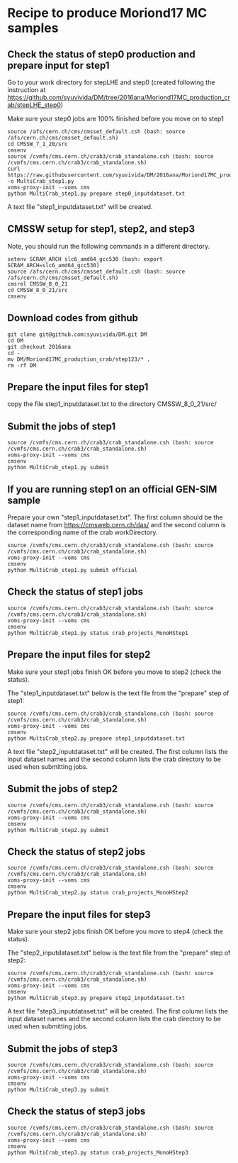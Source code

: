 # Recipe to produce Moriond17 MC samples

## Check the status of step0 production and prepare input for step1

Go to your work directory for stepLHE and step0 (created following the instruction at https://github.com/syuvivida/DM/tree/2016ana/Moriond17MC_production_crab/stepLHE_step0)

Make sure your step0 jobs are 100% finished before you move on to step1

```
source /afs/cern.ch/cms/cmsset_default.csh (bash: source /afs/cern.ch/cms/cmsset_default.sh)
cd CMSSW_7_1_20/src
cmsenv
source /cvmfs/cms.cern.ch/crab3/crab_standalone.csh (bash: source /cvmfs/cms.cern.ch/crab3/crab_standalone.sh)
curl https://raw.githubusercontent.com/syuvivida/DM/2016ana/Moriond17MC_production_crab/step123/MultiCrab_step1.py -o MultiCrab_step1.py
voms-proxy-init --voms cms
python MultiCrab_step1.py prepare step0_inputdataset.txt
```
A text file "step1_inputdataset.txt" will be created.


## CMSSW setup for step1, step2, and step3

Note, you should run the following commands in a different directory.

```
setenv SCRAM_ARCH slc6_amd64_gcc530 (bash: export SCRAM_ARCH=slc6_amd64_gcc530)
source /afs/cern.ch/cms/cmsset_default.csh (bash: source /afs/cern.ch/cms/cmsset_default.sh)
cmsrel CMSSW_8_0_21
cd CMSSW_8_0_21/src
cmsenv
```


## Download codes from github
```
git clone git@github.com:syuvivida/DM.git DM
cd DM
git checkout 2016ana
cd -
mv DM/Moriond17MC_production_crab/step123/* .
rm -rf DM
```

## Prepare the input files for step1
copy the file step1_inputdataset.txt to the directory CMSSW_8_0_21/src/

## Submit the jobs of step1 
```
source /cvmfs/cms.cern.ch/crab3/crab_standalone.csh (bash: source /cvmfs/cms.cern.ch/crab3/crab_standalone.sh)
voms-proxy-init --voms cms
cmsenv
python MultiCrab_step1.py submit
```

## If you are running step1 on an official GEN-SIM sample

Prepare your own "step1_inputdataset.txt". The first column should be the dataset name from https://cmsweb.cern.ch/das/ and the second column is the corresponding name of the crab workDirectory.

```
source /cvmfs/cms.cern.ch/crab3/crab_standalone.csh (bash: source /cvmfs/cms.cern.ch/crab3/crab_standalone.sh)
voms-proxy-init --voms cms
cmsenv
python MultiCrab_step1.py submit official
```


## Check the status of step1 jobs
```
source /cvmfs/cms.cern.ch/crab3/crab_standalone.csh (bash: source /cvmfs/cms.cern.ch/crab3/crab_standalone.sh)
voms-proxy-init --voms cms
cmsenv
python MultiCrab_step1.py status crab_projects_MonoHStep1
```

## Prepare the input files for step2
Make sure your step1 jobs finish OK before you move to step2 (check the status).

The "step1_inputdataset.txt" below is the text file from the "prepare" step of step1:
```
source /cvmfs/cms.cern.ch/crab3/crab_standalone.csh (bash: source /cvmfs/cms.cern.ch/crab3/crab_standalone.sh)
voms-proxy-init --voms cms
cmsenv
python MultiCrab_step2.py prepare step1_inputdataset.txt
```
A text file "step2_inputdataset.txt" will be created. 
The first column lists the input dataset names and the second column lists the crab directory to be used when submitting jobs.

## Submit the jobs of step2
```
source /cvmfs/cms.cern.ch/crab3/crab_standalone.csh (bash: source /cvmfs/cms.cern.ch/crab3/crab_standalone.sh)
voms-proxy-init --voms cms
cmsenv
python MultiCrab_step2.py submit
``` 

## Check the status of step2 jobs
```
source /cvmfs/cms.cern.ch/crab3/crab_standalone.csh (bash: source /cvmfs/cms.cern.ch/crab3/crab_standalone.sh)
voms-proxy-init --voms cms
cmsenv
python MultiCrab_step2.py status crab_projects_MonoHStep2
```

## Prepare the input files for step3
Make sure your step2 jobs finish OK before you move to step4 (check the status).

The "step2_inputdataset.txt" below is the text file from the "prepare" step of step2:
```
source /cvmfs/cms.cern.ch/crab3/crab_standalone.csh (bash: source /cvmfs/cms.cern.ch/crab3/crab_standalone.sh)
voms-proxy-init --voms cms
cmsenv
python MultiCrab_step3.py prepare step2_inputdataset.txt
```
A text file "step3_inputdataset.txt" will be created. 
The first column lists the input dataset names and the second column lists the crab directory to be used when submitting jobs.

## Submit the jobs of step3
```
source /cvmfs/cms.cern.ch/crab3/crab_standalone.csh (bash: source /cvmfs/cms.cern.ch/crab3/crab_standalone.sh)
voms-proxy-init --voms cms
cmsenv
python MultiCrab_step3.py submit
``` 

## Check the status of step3 jobs
```
source /cvmfs/cms.cern.ch/crab3/crab_standalone.csh (bash: source /cvmfs/cms.cern.ch/crab3/crab_standalone.sh)
voms-proxy-init --voms cms
cmsenv
python MultiCrab_step3.py status crab_projects_MonoHStep3
```
